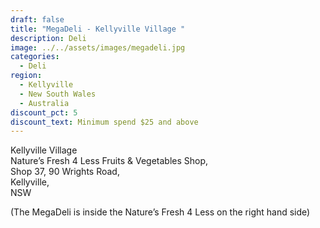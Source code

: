 ```yaml
---
draft: false
title: "MegaDeli - Kellyville Village "
description: Deli
image: ../../assets/images/megadeli.jpg
categories:
  - Deli
region:
  - Kellyville
  - New South Wales
  - Australia
discount_pct: 5
discount_text: Minimum spend $25 and above
---
```

Kellyville Village\
Nature’s Fresh 4 Less Fruits & Vegetables Shop,\
Shop 37, 90 Wrights Road,\
Kellyville,\
NSW

(The MegaDeli is inside the Nature’s Fresh 4 Less on the right hand side)
